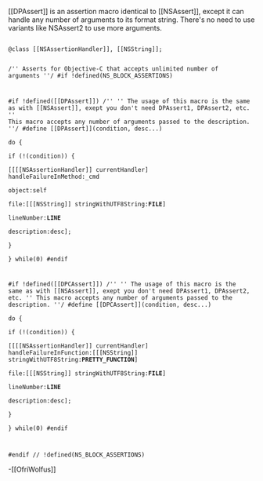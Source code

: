 [[DPAssert]] is an assertion macro identical to [[NSAssert]], except it can handle any number of arguments to its format string. There's no need to use variants like NSAssert2 to use more arguments.

<code>
@class [[NSAssertionHandler]], [[NSString]];

/'' Asserts for Objective-C that accepts unlimited number of arguments ''/
#if !defined(NS_BLOCK_ASSERTIONS)

#if !defined([[DPAssert]])
/''
 '' The usage of this macro is the same as with [[NSAssert]], exept you don't need DPAssert1, DPAssert2, etc.
 '' This macro accepts any number of arguments passed to the description.
 ''/
#define [[DPAssert]](condition, desc...)\
do {\
	if (!(condition)) {\
		[[[[NSAssertionHandler]] currentHandler] handleFailureInMethod:_cmd\
															object:self\
															  file:[[[NSString]] stringWithUTF8String:__FILE__] \
														lineNumber:__LINE__\
													   description:desc];\
	}\
} while(0)
#endif

#if !defined([[DPCAssert]])
/''
 '' The usage of this macro is the same as with [[NSAssert]], exept you don't need DPAssert1, DPAssert2, etc.
 '' This macro accepts any number of arguments passed to the description.
 ''/
#define [[DPCAssert]](condition, desc...)\
do {\
	if (!(condition)) {\
		[[[[NSAssertionHandler]] currentHandler] handleFailureInFunction:[[[NSString]] stringWithUTF8String:__PRETTY_FUNCTION__]\
																file:[[[NSString]] stringWithUTF8String:__FILE__] \
														  lineNumber:__LINE__\
														 description:desc];\
	}\
} while(0)
#endif

#endif	// !defined(NS_BLOCK_ASSERTIONS)
</code>

-[[OfriWolfus]]